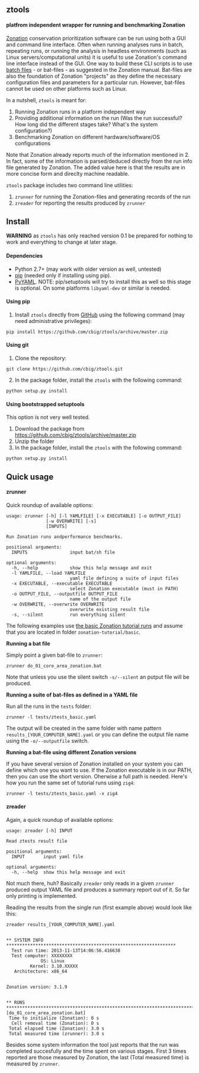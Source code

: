 ## ztools
#### platfrom independent wrapper for running and benchmarking Zonation

[Zonation](http://cbig.it.helsinki.fi/software/zonation/) conservation 
prioritization software can be run using both a GUI and command line interface. 
Often when running analyses runs in batch, repeating runs, or running the 
analysis in headless environments (such as Linux  servers/computational units) 
it is useful to use Zonation's command line interface instead of the GUI. One 
way to build these CLI scripts is to use 
[batch files](http://en.wikipedia.org/wiki/Batch_file) - or bat-files - as 
suggested in the Zonation manual. Bat-files are also the foundation of Zonation
"projects" as they define the necessary configuration files and parameters
for a particular run. However, bat-files cannot be used on other platforms 
such as Linux. 

In a nutshell, `ztools` is meant for:

1. Running Zonation runs in a platform independent way
2. Providing additional information on the run (Was the run successful? How long 
did the different stages take? What's the system configuration?)
3. Benchmarking Zonation on different hardware/software/OS configurations

Note that Zonation already reports much of the information mentioned in 2. In
fact, some of the information is parsed/deduced directly from the 
run info file generated by Zonation. The added value here is that the results
are in more concise form and direclty machine readable.

`ztools` package includes two command line utilities:

1. `zrunner` for running the Zonation-files and generating records of the run 
1. `zreader` for reporting the results produced by `zrunner`

## Install

**WARNING** as `ztools` has only reached version 0.1 be prepared for nothing
to work and everything to change at later stage.

#### Dependencies

* Python 2.7+ (may work with older version as well, untested)
* [pip](http://www.pip-installer.org/en/latest/) (needed only if installing using pip).
* [PyYAML](http://pyyaml.org/). NOTE: pip/setuptools will try to install this as 
well so this stage is optional. On some platforms `libyaml-dev` or similar is needed.

#### Using pip

1. Install `ztools` directly from [GitHub](https://github.com/cbig/ztools) 
using the following command (may need administrative privileges):  

```
pip install https://github.com/cbig/ztools/archive/master.zip
```

#### Using git

1. Clone the repository:
```
git clone https://github.com/cbig/ztools.git
```
2. In the package folder, install the `ztools` with the following command:

```
python setup.py install
```

#### Using bootstrapped setuptools

This option is not very well tested. 

1. Download the package from https://github.com/cbig/ztools/archive/master.zip
2. Unzip the folder
3. In the package folder, install the `ztools` with the following command:

```
python setup.py install
```

## Quick usage

#### zrunner

Quick roundup of available options:

```
usage: zrunner [-h] [-l YAMLFILE] [-x EXECUTABLE] [-o OUTPUT_FILE]
               [-w OVERWRITE] [-s]
               [INPUTS]

Run Zonation runs andperformance benchmarks.

positional arguments:
  INPUTS                input bat/sh file

optional arguments:
  -h, --help            show this help message and exit
  -l YAMLFILE, --load YAMLFILE
                        yaml file defining a suite of input files
  -x EXECUTABLE, --executable EXECUTABLE
                        select Zonation executable (must in PATH)
  -o OUTPUT_FILE, --outputfile OUTPUT_FILE
                        name of the output file
  -w OVERWRITE, --overwrite OVERWRITE
                        overwrite existing result file
  -s, --silent          run everything silent

```

The following examples use [the basic Zonation tutorial runs](https://github.com/cbig/zonation-tutorial/tree/master/basic)
and assume that you are located in folder `zonation-tutorial/basic`.

**Running a bat file**

Simply point a given bat-file to `zrunner`:

```
zrunner do_01_core_area_zonation.bat
```

Note that unless you use the silent switch `-s/--silent` an putput file will be 
produced.

**Running a suite of bat-files as defined in a YAML file**

Run all the runs in the `tests` folder:

```
zrunner -l tests/ztests_basic.yaml
```

The output will be created in the same folder with name pattern `results_[YOUR_COMPUTER_NAME].yaml` or 
you can define the output file name using the `-o/--outputfile` switch.

**Running a bat-file using different Zonation versions**

If you have several version of Zonation installed on your system you can define which one
you want to use. If the Zonation executable is in our PATH, then you can use the short version.
Oherwise a full path is needed. Here's how you run the same set of tutorial runs using `zig4`:

```
zrunner -l tests/ztests_basic.yaml -x zig4
```

#### zreader

Again, a quick roundup of available options:

```
usage: zreader [-h] INPUT

Read ztests result file

positional arguments:
  INPUT       input yaml file

optional arguments:
  -h, --help  show this help message and exit

```

Not much there, huh? Basically `zreader` only reads in a given `zrunner` produced output
YAML file and produces a summary report out of it. So far only printing is implemented.

Reading the results from the single run (first example above) would look like this:

```
zreader results_[YOUR_COMPUTER_NAME].yaml


** SYSTEM INFO ****************************************************************
  Test run time: 2013-11-13T14:06:56.416638
  Test computer: XXXXXXXX
             OS: Linux
         Kernel: 3.10.XXXXX
   Architecture: x86_64


Zonation version: 3.1.9


** RUNS ***********************************************************************
[do_01_core_area_zonation.bat]
 Time to initialize (Zonation): 0 s
  Cell removal time (Zonation): 0 s
 Total elapsed time (Zonation): 3.0 s
 Total measured time (zrunner): 3.0 s

```
Besides some system information the tool just reports that the run was completed 
succesfully and the time spent on various stages. First 3 times reported are those
measured by Zonation, the last (Total measured time) is measured by `zrunner`.
